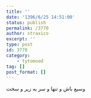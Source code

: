 ```yaml
---
title: ''
date: '1396/6/25 14:51:00'
status: publish
permalink: /3770
author: straxico
excerpt: ''
type: post
id: 3770
category:
    - tytomood
tag: []
post_format: []
---
```

وسیع باش و تنها و سر به زیر و سخت